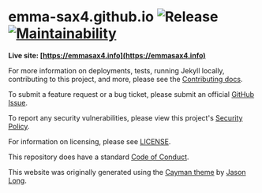 # emma-sax4.github.io ![Release](https://github.com/emma-sax4/emma-sax4.github.io/workflows/Release/badge.svg?branch=source&event=push) [![Maintainability](https://api.codeclimate.com/v1/badges/a9161347b2a122a15ec3/maintainability)](https://codeclimate.com/github/emma-sax4/emma-sax4.github.io/maintainability)

**Live site: [https://emmasax4.info](https://emmasax4.info)**

For more information on deployments, tests, running Jekyll locally, contributing to this project, and more, please see the  [Contributing docs](https://github.com/emma-sax4/emma-sax4.github.io/blob/source/.github/contributing.md).

To submit a feature request or a bug ticket, please submit an official [GitHub Issue](https://github.com/emma-sax4/emma-sax4.github.io/issues/new/choose).

To report any security vulnerabilities, please view this project's [Security Policy](https://github.com/emma-sax4/emma-sax4.github.io/security/policy).

For information on licensing, please see [LICENSE](https://github.com/emma-sax4/emma-sax4.github.io/blob/source/LICENSE).

This repository does have a standard [Code of Conduct](https://github.com/emma-sax4/emma-sax4.github.io/blob/source/.github/code_of_conduct.md).

This website was originally generated using the [Cayman theme](https://github.com/jasonlong/cayman-theme) by [Jason Long](https://twitter.com/jasonlong).
